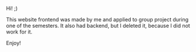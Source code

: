 Hi! ;)

This website frontend was made by me and applied to group project during one of the semesters. It also had backend, but I deleted it, because I did not work for it.

Enjoy!


